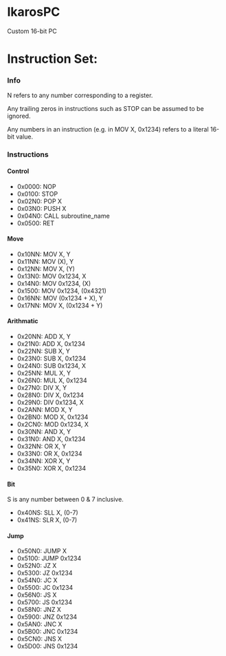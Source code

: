 # IkarosPC
Custom 16-bit PC

# Instruction Set:
### Info
N refers to any number corresponding to a register.

Any trailing zeros in instructions such as STOP can be assumed to be ignored.

Any numbers in an instruction (e.g. in MOV X, 0x1234) refers to a literal 16-bit value.

### Instructions
#### Control
- 0x0000: NOP
- 0x0100: STOP
- 0x02N0: POP X
- 0x03N0: PUSH X
- 0x04N0: CALL subroutine_name
- 0x0500: RET
#### Move
- 0x10NN: MOV X, Y
- 0x11NN: MOV (X), Y
- 0x12NN: MOV X, (Y)
- 0x13N0: MOV 0x1234, X
- 0x14N0: MOV 0x1234, (X)
- 0x1500: MOV 0x1234, (0x4321)
- 0x16NN: MOV (0x1234 + X), Y
- 0x17NN: MOV X, (0x1234 + Y)
#### Arithmatic
- 0x20NN: ADD X, Y
- 0x21N0: ADD X, 0x1234
- 0x22NN: SUB X, Y
- 0x23N0: SUB X, 0x1234
- 0x24N0: SUB 0x1234, X
- 0x25NN: MUL X, Y
- 0x26N0: MUL X, 0x1234
- 0x27N0: DIV X, Y
- 0x28N0: DIV X, 0x1234
- 0x29N0: DIV 0x1234, X
- 0x2ANN: MOD X, Y
- 0x2BN0: MOD X, 0x1234
- 0x2CN0: MOD 0x1234, X
- 0x30NN: AND X, Y
- 0x31N0: AND X, 0x1234
- 0x32NN: OR X, Y
- 0x33N0: OR X, 0x1234
- 0x34NN: XOR X, Y
- 0x35N0: XOR X, 0x1234
#### Bit
S is any number between 0 & 7 inclusive.
- 0x40NS: SLL X, (0-7)
- 0x41NS: SLR X, (0-7)
#### Jump
- 0x50N0: JUMP X
- 0x5100: JUMP 0x1234
- 0x52N0: JZ X
- 0x5300: JZ 0x1234
- 0x54N0: JC X
- 0x5500: JC 0x1234
- 0x56N0: JS X
- 0x5700: JS 0x1234
- 0x58N0: JNZ X
- 0x5900: JNZ 0x1234
- 0x5AN0: JNC X
- 0x5B00: JNC 0x1234
- 0x5CN0: JNS X
- 0x5D00: JNS 0x1234
